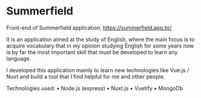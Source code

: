 # Summerfield

Front-end of Summerfield application: https://summerfield.app.br/

It is an application aimed at the study of English, where the main focus is to acquire vocabulary that in my opinion studying English for some years now is by far the most important skill that must be developed to learn any language.

I developed this application mainly to learn new technologies like Vue.js / Nuxt and build a tool that I find helpful for me and other people.

Technologies used:
• Node.js (express)
• Nuxt.js
• Vuetify
• MongoDb
